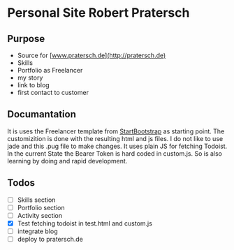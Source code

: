 # Personal Site Robert Pratersch

## Purpose

- Source for [www.pratersch.de](http://pratersch.de)  
- Skills
- Portfolio as Freelancer
- my story
- link to blog
- first contact to customer

## Documantation

It is uses the Freelancer template from  [StartBootstrap](https://github.com/StartBootstrap/startbootstrap-freelancer/) as starting point. The customizition is done with the resulting html and js files.
I do not like to use jade and this .pug file to make changes.
It uses plain JS for fetching Todoist. In the current State the Bearer Token is hard coded in custom.js.
So is also learning by doing and rapid development.

## Todos

- [ ] Skills section
- [ ] Portfolio section
- [ ] Activity section
- [x] Test fetching todoist in test.html and custom.js
- [ ] integrate blog
- [ ] deploy to pratersch.de
